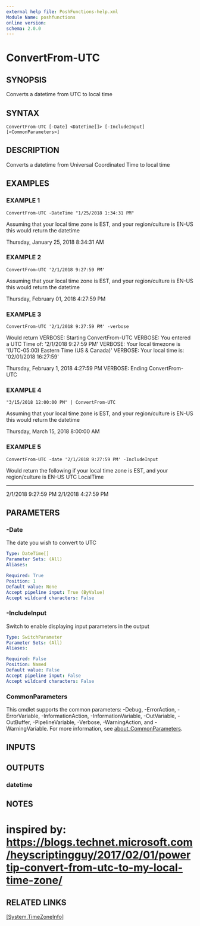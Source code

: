 ```yaml
---
external help file: PoshFunctions-help.xml
Module Name: poshfunctions
online version:
schema: 2.0.0
---
```


# ConvertFrom-UTC

## SYNOPSIS
Converts a datetime from UTC to local time

## SYNTAX

```
ConvertFrom-UTC [-Date] <DateTime[]> [-IncludeInput] [<CommonParameters>]
```

## DESCRIPTION
Converts a datetime from Universal Coordinated Time to local time

## EXAMPLES

### EXAMPLE 1
```
ConvertFrom-UTC -DateTime "1/25/2018 1:34:31 PM"
```

Assuming that your local time zone is EST, and your region/culture is EN-US this would return the datetime

Thursday, January 25, 2018 8:34:31 AM

### EXAMPLE 2
```
ConvertFrom-UTC '2/1/2018 9:27:59 PM'
```

Assuming that your local time zone is EST, and your region/culture is EN-US this would return the datetime

Thursday, February 01, 2018 4:27:59 PM

### EXAMPLE 3
```
ConvertFrom-UTC '2/1/2018 9:27:59 PM' -verbose
```

Would return
VERBOSE: Starting ConvertFrom-UTC
VERBOSE: You entered a UTC Time of:  '2/1/2018 9:27:59 PM'
VERBOSE: Your local timezone is '(UTC-05:00) Eastern Time (US & Canada)'
VERBOSE: Your local time is: '02/01/2018 16:27:59'

Thursday, February 1, 2018 4:27:59 PM
VERBOSE: Ending ConvertFrom-UTC

### EXAMPLE 4
```
"3/15/2018 12:00:00 PM" | ConvertFrom-UTC
```

Assuming that your local time zone is EST, and your region/culture is EN-US this would return the datetime

Thursday, March 15, 2018 8:00:00 AM

### EXAMPLE 5
```
ConvertFrom-UTC -date '2/1/2018 9:27:59 PM' -IncludeInput
```

Would return the following if your local time zone is EST, and your region/culture is EN-US
UTC                 LocalTime
---                 ---------
2/1/2018 9:27:59 PM 2/1/2018 4:27:59 PM

## PARAMETERS

### -Date
The date you wish to convert to UTC

```yaml
Type: DateTime[]
Parameter Sets: (All)
Aliases:

Required: True
Position: 1
Default value: None
Accept pipeline input: True (ByValue)
Accept wildcard characters: False
```

### -IncludeInput
Switch to enable displaying input parameters in the output

```yaml
Type: SwitchParameter
Parameter Sets: (All)
Aliases:

Required: False
Position: Named
Default value: False
Accept pipeline input: False
Accept wildcard characters: False
```

### CommonParameters
This cmdlet supports the common parameters: -Debug, -ErrorAction, -ErrorVariable, -InformationAction, -InformationVariable, -OutVariable, -OutBuffer, -PipelineVariable, -Verbose, -WarningAction, and -WarningVariable. For more information, see [about_CommonParameters](http://go.microsoft.com/fwlink/?LinkID=113216).

## INPUTS

## OUTPUTS

### datetime
## NOTES
# inspired by: https://blogs.technet.microsoft.com/heyscriptingguy/2017/02/01/powertip-convert-from-utc-to-my-local-time-zone/

## RELATED LINKS

[[System.TimeZoneInfo]]()

